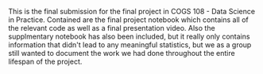 This is the final submission for the final project in COGS 108 - Data Science in Practice. Contained are the final project notebook which contains all of the relevant code as well as a final presentation video. Also the supplmentary notebook has also been included, but it really only contains information that didn't lead to any meaningful statistics, but we as a group still wanted to document the work we had done throughout the entire lifespan of the project. 
